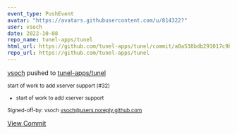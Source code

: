 ```yaml
---
event_type: PushEvent
avatar: "https://avatars.githubusercontent.com/u/814322?"
user: vsoch
date: 2022-10-08
repo_name: tunel-apps/tunel
html_url: https://github.com/tunel-apps/tunel/commit/a0a538bdb291017c9bb651892c40aeab672c54c1
repo_url: https://github.com/tunel-apps/tunel
---
```


<a href='https://github.com/vsoch' target='_blank'>vsoch</a> pushed to <a href='https://github.com/tunel-apps/tunel' target='_blank'>tunel-apps/tunel</a>

<small>start of work to add xserver support (#32)

* start of work to add xserver support

Signed-off-by: vsoch <vsoch@users.noreply.github.com></small>

<a href='https://github.com/tunel-apps/tunel/commit/a0a538bdb291017c9bb651892c40aeab672c54c1' target='_blank'>View Commit</a>